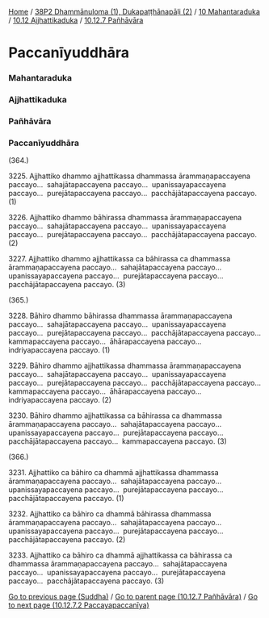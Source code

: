 
[Home](/) / [38P2 Dhammānuloma (1), Dukapaṭṭhānapāḷi (2)](../../../../38P2.md) / [10 Mahantaraduka](../../../10.md) / [10.12 Ajjhattikaduka](../../10.12.md) / [10.12.7 Pañhāvāra](../10.12.7.md)

# Paccanīyuddhāra

### Mahantaraduka

### Ajjhattikaduka

### Pañhāvāra

### Paccanīyuddhāra

(364.)

3225\. Ajjhattiko dhammo ajjhattikassa dhammassa ārammaṇapaccayena paccayo…  sahajātapaccayena paccayo…  upanissayapaccayena paccayo…  purejātapaccayena paccayo…  pacchājātapaccayena paccayo. (1)

3226\. Ajjhattiko dhammo bāhirassa dhammassa ārammaṇapaccayena paccayo…  sahajātapaccayena paccayo…  upanissayapaccayena paccayo…  purejātapaccayena paccayo…  pacchājātapaccayena paccayo. (2)

3227\. Ajjhattiko dhammo ajjhattikassa ca bāhirassa ca dhammassa ārammaṇapaccayena paccayo…  sahajātapaccayena paccayo…  upanissayapaccayena paccayo…  purejātapaccayena paccayo…  pacchājātapaccayena paccayo. (3)

(365.)

3228\. Bāhiro dhammo bāhirassa dhammassa ārammaṇapaccayena paccayo…  sahajātapaccayena paccayo…  upanissayapaccayena paccayo…  purejātapaccayena paccayo…  pacchājātapaccayena paccayo…  kammapaccayena paccayo…  āhārapaccayena paccayo…  indriyapaccayena paccayo. (1)

3229\. Bāhiro dhammo ajjhattikassa dhammassa ārammaṇapaccayena paccayo…  sahajātapaccayena paccayo…  upanissayapaccayena paccayo…  purejātapaccayena paccayo…  pacchājātapaccayena paccayo…  kammapaccayena paccayo…  āhārapaccayena paccayo…  indriyapaccayena paccayo. (2)

3230\. Bāhiro dhammo ajjhattikassa ca bāhirassa ca dhammassa ārammaṇapaccayena paccayo…  sahajātapaccayena paccayo…  upanissayapaccayena paccayo…  purejātapaccayena paccayo…  pacchājātapaccayena paccayo…  kammapaccayena paccayo. (3)

(366.)

3231\. Ajjhattiko ca bāhiro ca dhammā ajjhattikassa dhammassa ārammaṇapaccayena paccayo…  sahajātapaccayena paccayo…  upanissayapaccayena paccayo…  purejātapaccayena paccayo…  pacchājātapaccayena paccayo. (1)

3232\. Ajjhattiko ca bāhiro ca dhammā bāhirassa dhammassa ārammaṇapaccayena paccayo…  sahajātapaccayena paccayo…  upanissayapaccayena paccayo…  purejātapaccayena paccayo…  pacchājātapaccayena paccayo. (2)

3233\. Ajjhattiko ca bāhiro ca dhammā ajjhattikassa ca bāhirassa ca dhammassa ārammaṇapaccayena paccayo…  sahajātapaccayena paccayo…  upanissayapaccayena paccayo…  purejātapaccayena paccayo…  pacchājātapaccayena paccayo. (3)

[Go to previous page (Suddha)](10.12.7.1/10.12.7.1.2/Suddha.md) / [Go to parent page (10.12.7 Pañhāvāra)](../10.12.7.md) / [Go to next page (10.12.7.2 Paccayapaccanīya)](10.12.7.2.md)


